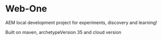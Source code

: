# Web-One

AEM local development project for experiments, discovery and learning!

Built on maven, archetypeVersion 35 and cloud version